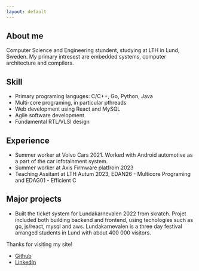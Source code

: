 ```yaml
---
layout: default
---
```


## About me
Computer Science and Engineering stundent, studying at LTH in Lund, Sweden.
My primary intresest are embedded systems, computer architecture and compilers.

## Skill
* Primary programing languges: C/C++, Go, Python, Java
* Multi-core programing, in particular pthreads
* Web development using React and MySQL
* Agile software development
* Fundamental RTL/VLSI design

## Experience
* Summer worker at Volvo Cars 2021. Worked with Android automotive as a part of the car infotainment system.</li>
* Summer worker at Axis Firmware platfrom 2023
* Teaching Assitant at LTH Autum 2023, EDAN26 - Multicore Programing and EDAG01 - Efficient C

## Major projects
* Built the ticket system for Lundakarnevalen 2022 from skratch. Projet included both building
  backend and frontend, using techologies such as go, js/react, mysql and aws. Lundakarnevalen is
  a three day festival arranged students in Lund with about 400 000 visitors.

Thanks for visiting my site!
<ul>
    <li>
      <a href="https://github.com/Isak-Evaldsson">Github</a>
    </li>
    <li>
      <a href="https://www.linkedin.com/in/isak-evaldsson-43a570172" />LinkedIn</a>
    </li>
</ul>

